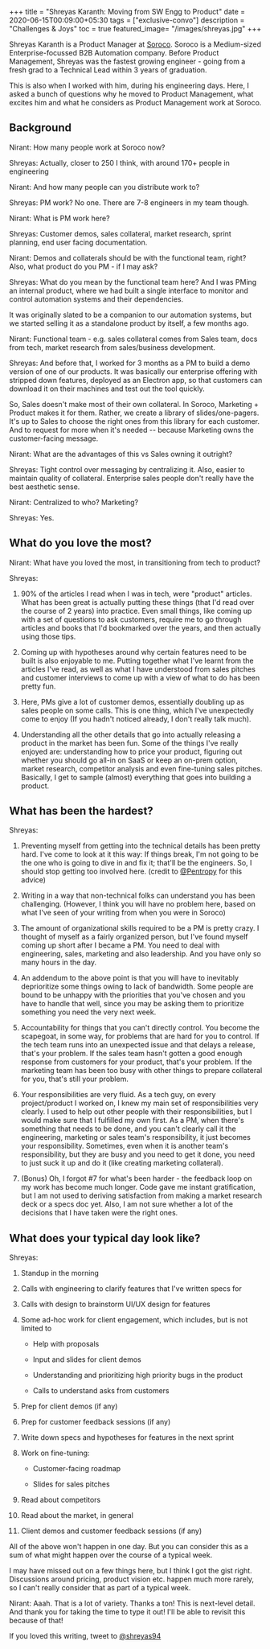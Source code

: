 +++
title = "Shreyas Karanth: Moving from SW Engg to Product"
date = 2020-06-15T00:09:00+05:30
tags = ["exclusive-convo"]
description = "Challenges & Joys"
toc = true
featured_image= "/images/shreyas.jpg"
+++

Shreyas Karanth is a Product Manager at [Soroco](https://soroco.com/about/). Soroco is a Medium-sized Enterprise-focussed B2B Automation company.
Before Product Management, Shreyas was the fastest growing engineer - going from a fresh grad to a Technical Lead within 3 years of graduation.

This is also when I worked with him, during his engineering days. Here, I asked a bunch of questions why he moved to Product Management, what excites him and what he considers as Product Management work at Soroco.

## Background

Nirant: How many people work at Soroco now?

Shreyas: Actually, closer to 250 I think, with around 170+ people in engineering

Nirant: And how many people can you distribute work to?

Shreyas: PM work? No one. There are 7-8 engineers in my team though.

Nirant: What is PM work here?

Shreyas: Customer demos, sales collateral, market research, sprint planning, end user facing documentation.

Nirant: Demos and collaterals should be with the functional team, right?
Also, what product do you PM - if I may ask?

Shreyas: What do you mean by the functional team here?
And I was PMing an internal product, where we had built a single interface to monitor and control automation systems and their dependencies.

It was originally slated to be a companion to our automation systems, but we started selling it as a standalone product by itself, a few months ago.

Nirant: Functional team - e.g. sales collateral comes from Sales team, docs from tech, market research from sales/business development.

Shreyas: And before that, I worked for 3 months as a PM to build a demo version of one of our products. It was basically our enterprise offering with stripped down features, deployed as an Electron app, so that customers can download it on their machines and test out the tool quickly.

So, Sales doesn't make most of their own collateral. In Soroco, Marketing + Product makes it for them.
Rather, we create a library of slides/one-pagers. It's up to Sales to choose the right ones from this library for each customer. And to request for more when it's needed -- because Marketing owns the customer-facing message.

Nirant: What are the advantages of this vs Sales owning it outright?

Shreyas: Tight control over messaging by centralizing it. Also, easier to maintain quality of collateral. 
Enterprise sales people don't really have the best aesthetic sense.

Nirant: Centralized to who? Marketing?

Shreyas: Yes.

## What do you love the most? 

Nirant: What have you loved the most, in transitioning from tech to product?

Shreyas: 

1. 90% of the articles I read when I was in tech, were "product" articles. What has been great is actually putting these things (that I'd read over the course of 2 years) into practice. Even small things, like coming up with a set of questions to ask customers, require me to go through articles and books that I'd bookmarked over the years, and then actually using those tips.

2. Coming up with hypotheses around why certain features need to be built is also enjoyable to me. Putting together what I've learnt from the articles I've read, as well as what I have understood from sales pitches and customer interviews to come up with a view of what to do has been pretty fun.

3. Here, PMs give a lot of customer demos, essentially doubling up as sales people on some calls. This is one thing, which I've unexpectedly come to enjoy (If you hadn't noticed already, I don't really talk much).

4. Understanding all the other details that go into actually releasing a product in the market has been fun. Some of the things I've really enjoyed are: understanding how to price your product, figuring out whether you should go all-in on SaaS or keep an on-prem option, market research, competitor analysis and even fine-tuning sales pitches. Basically, I get to sample (almost) everything that goes into building a product.

## What has been the hardest?

Shreyas: 

1. Preventing myself from getting into the technical details has been pretty hard. I've come to look at it this way: If things break, I'm not going to be the one who is going to dive in and fix it; that'll be the engineers. So, I should stop getting too involved here. (credit to [@Pentropy](https://twitter.com/pentropy) for this advice)

2. Writing in a way that non-technical folks can understand you has been challenging. (However, I think you will have no problem here, based on what I've seen of your writing from when you were in Soroco)

3. The amount of organizational skills required to be a PM is pretty crazy. I thought of myself as a fairly organized person, but I've found myself coming up short after I became a PM. You need to deal with engineering, sales, marketing and also leadership. And you have only so many hours in the day.

4. An addendum to the above point is that you will have to inevitably deprioritize some things owing to lack of bandwidth. Some people are bound to be unhappy with the priorities that you've chosen and you have to handle that well, since you may be asking them to prioritize something you need the very next week.

5. Accountability for things that you can't directly control. You become the scapegoat, in some way, for problems that are hard for you to control. If the tech team runs into an unexpected issue and that delays a release, that's your problem. If the sales team hasn't gotten a good enough response from customers for your product, that's your problem. If the marketing team has been too busy with other things to prepare collateral for you, that's still your problem.

6. Your responsibilities are very fluid. As a tech guy, on every project/product I worked on, I knew my main set of responsibilities very clearly. I used to help out other people with their responsibilities, but I would make sure that I fulfilled my own first. As a PM, when there's something that needs to be done, and you can't clearly call it the engineering, marketing or sales team's responsibility, it just becomes your responsibility. Sometimes, even when it is another team's responsibility, but they are busy and you need to get it done, you need to just suck it up and do it (like creating marketing collateral).

7. (Bonus) Oh, I forgot #7 for what's been harder - the feedback loop on my work has become much longer. Code gave me instant gratification, but I am not used to deriving satisfaction from making a market research deck or a specs doc yet. Also, I am not sure whether a lot of the decisions that I have taken were the right ones.


## What does your typical day look like?

Shreyas:

1. Standup in the morning

2. Calls with engineering to clarify features that I've written specs for

3. Calls with design to brainstorm UI/UX design for features

4. Some ad-hoc work for client engagement, which includes, but is not limited to
    - Help with proposals

    - Input and slides for client demos

    - Understanding and prioritizing high priority bugs in the product

    - Calls to understand asks from customers

5. Prep for client demos (if any)

6. Prep for customer feedback sessions (if any)

7. Write down specs and hypotheses for features in the next sprint

8. Work on fine-tuning:
    - Customer-facing roadmap

    - Slides for sales pitches

9. Read about competitors

10. Read about the market, in general

11. Client demos and customer feedback sessions (if any)

All of the above won't happen in one day. But you can consider this as a sum of what might happen over the course of a typical week.

I may have missed out on a few things here, but I think I got the gist right. Discussions around pricing, product vision etc. happen much more rarely, so I can't really consider that as part of a typical week.

Nirant: Aaah. That is a lot of variety. Thanks a ton!
This is next-level detail. And thank you for taking the time to type it out! I'll be able to revisit this because of that!


If you loved this writing, tweet to [@shreyas94](https://twitter.com/intent/tweet?url=https%3A%2F%2Fnirantk.com%2Fwriting%2Fshreyas%2F&text=Moving%20from%20SW%20Engg%20to%20Product%3A%20Shreyas%20Karanth%20@shreyas94)
